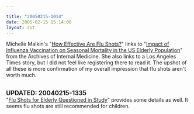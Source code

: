 ```yaml
---

title: "20050215-1014"
date: 2005-02-15 15:14:00
layout: rut
---
```


Michelle Malkin's "<a href="http://michellemalkin.com/archives/001520.htm">How
Effective Are Flu Shots?</a>" links to "<a href="http://archinte.ama-assn.org/cgi/content/abstract/165/3/265">Impact
of Influenza Vaccination on Seasonal Mortality in the US
Elderly Population</a>" from the Archives of Internal Medicine.
She also links to a Los Angeles Times story, but I did not feel
like registering there to read it.  The upshot of all these is
more confirmation of my overall impression that flu shots aren't
worth much.<br  /><br  />

<strong><big>UPDATED: 20040215-1335</big></strong><br  />
"<a href="http://www.nytimes.com/2005/02/15/health/15flu.html?ei=5088&en=c45e6ea1c26dfb41&ex=1266210000&partner=rssnyt&pagewanted=print&position=">Flu Shots for Elderly Questioned in Study</a>" provides some details as well.  It seems flu shots are still recommended for children.

